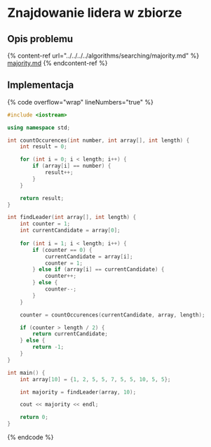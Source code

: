 # Znajdowanie lidera w zbiorze

## Opis problemu

{% content-ref url="../../../../algorithms/searching/majority.md" %}
[majority.md](../../../../algorithms/searching/majority.md)
{% endcontent-ref %}

## Implementacja

{% code overflow="wrap" lineNumbers="true" %}
```cpp
#include <iostream>

using namespace std;

int countOccurences(int number, int array[], int length) {
    int result = 0;

    for (int i = 0; i < length; i++) {
        if (array[i] == number) {
            result++;
        }
    }

    return result;
}

int findLeader(int array[], int length) {
    int counter = 1;
    int currentCandidate = array[0];
    
    for (int i = 1; i < length; i++) {
        if (counter == 0) {
            currentCandidate = array[i];
            counter = 1;
        } else if (array[i] == currentCandidate) {
            counter++;
        } else {
            counter--;
        }
    }

    counter = countOccurences(currentCandidate, array, length);

    if (counter > length / 2) {
        return currentCandidate;
    } else {
        return -1;
    }
}

int main() {
    int array[10] = {1, 2, 5, 5, 7, 5, 5, 10, 5, 5};

    int majority = findLeader(array, 10);

    cout << majority << endl;

    return 0;
}
```
{% endcode %}
